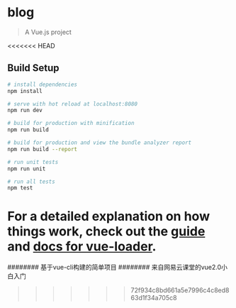 # blog

> A Vue.js project

<<<<<<< HEAD
## Build Setup

``` bash
# install dependencies
npm install

# serve with hot reload at localhost:8080
npm run dev

# build for production with minification
npm run build

# build for production and view the bundle analyzer report
npm run build --report

# run unit tests
npm run unit

# run all tests
npm test
```

For a detailed explanation on how things work, check out the [guide](http://vuejs-templates.github.io/webpack/) and [docs for vue-loader](http://vuejs.github.io/vue-loader).
=======
######## 基于vue-cli构建的简单项目
######## 来自网易云课堂的vue2.0小白入门




>>>>>>> 72f934c8bd661a5e7996c4c8ed863d1f34a705c8
